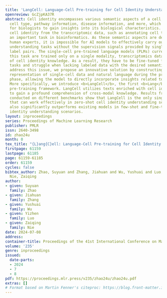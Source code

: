 ```yaml
---
title: 'LangCell: Language-Cell Pre-training for Cell Identity Understanding'
openreview: GcZjpKA37R
abstract: Cell identity encompasses various semantic aspects of a cell, including
  cell type, pathway information, disease information, and more, which are essential
  for biologists to gain insights into its biological characteristics. Understanding
  cell identity from the transcriptomic data, such as annotating cell types, has become
  an important task in bioinformatics. As these semantic aspects are determined by
  human experts, it is impossible for AI models to effectively carry out cell identity
  understanding tasks without the supervision signals provided by single-cell and
  label pairs. The single-cell pre-trained language models (PLMs) currently used for
  this task are trained only on a single modality, transcriptomics data, lack an understanding
  of cell identity knowledge. As a result, they have to be fine-tuned for downstream
  tasks and struggle when lacking labeled data with the desired semantic labels. To
  address this issue, we propose an innovative solution by constructing a unified
  representation of single-cell data and natural language during the pre-training
  phase, allowing the model to directly incorporate insights related to cell identity.
  More specifically, we introduce <b>LangCell</b>, the first <b>Lang</b>uage-<b>Cell</b>
  pre-training framework. LangCell utilizes texts enriched with cell identity information
  to gain a profound comprehension of cross-modal knowledge. Results from experiments
  conducted on different benchmarks show that LangCell is the only single-cell PLM
  that can work effectively in zero-shot cell identity understanding scenarios, and
  also significantly outperforms existing models in few-shot and fine-tuning cell
  identity understanding scenarios.
layout: inproceedings
series: Proceedings of Machine Learning Research
publisher: PMLR
issn: 2640-3498
id: zhao24u
month: 0
tex_title: "{L}ang{C}ell: Language-Cell Pre-training for Cell Identity Understanding"
firstpage: 61159
lastpage: 61185
page: 61159-61185
order: 61159
cycles: false
bibtex_author: Zhao, Suyuan and Zhang, Jiahuan and Wu, Yushuai and Luo, Yizhen and
  Nie, Zaiqing
author:
- given: Suyuan
  family: Zhao
- given: Jiahuan
  family: Zhang
- given: Yushuai
  family: Wu
- given: Yizhen
  family: Luo
- given: Zaiqing
  family: Nie
date: 2024-07-08
address:
container-title: Proceedings of the 41st International Conference on Machine Learning
volume: '235'
genre: inproceedings
issued:
  date-parts:
  - 2024
  - 7
  - 8
pdf: https://proceedings.mlr.press/v235/zhao24u/zhao24u.pdf
extras: []
# Format based on Martin Fenner's citeproc: https://blog.front-matter.io/posts/citeproc-yaml-for-bibliographies/
---
```

